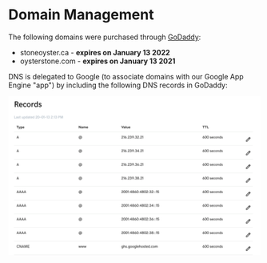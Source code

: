 # Domain Management

The following domains were purchased through [GoDaddy](https://godaddy.com/):

* stoneoyster.ca - **expires on January 13 2022**
* oysterstone.com - **expires on January 13 2021**

DNS is delegated to Google (to associate domains with our Google App Engine "app") by including the following DNS records in GoDaddy:

![records](./images/dns-records.png)